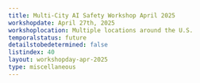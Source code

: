 ```yaml
---
title: Multi-City AI Safety Workshop April 2025
workshopdate: April 27th, 2025
workshoplocation: Multiple locations around the U.S.
temporalstatus: future
detailstobedetermined: false
listindex: 40
layout: workshopday-apr-2025
type: miscellaneous
---
```




